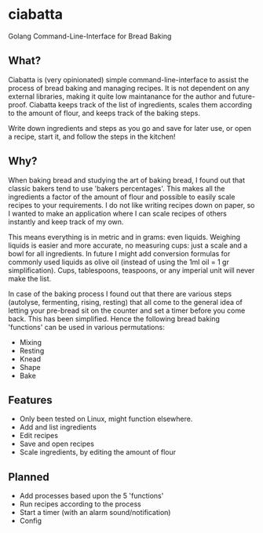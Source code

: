 # ciabatta
Golang Command-Line-Interface for Bread Baking


## What?
Ciabatta is (very opinionated) simple command-line-interface to assist the process of bread baking and managing recipes. It is not dependent on any external libraries, making it quite low maintanance for the author and future-proof. Ciabatta keeps track of the list of ingredients, scales them according to the amount of flour, and keeps track of the baking steps.

Write down ingredients and steps as you go and save for later use, or open a recipe, start it, and follow the steps in the kitchen!


## Why?
When baking bread and studying the art of baking bread, I found out that classic bakers tend to use 'bakers percentages'. This makes all the ingredients a factor of the amount of flour and possible to easily scale recipes to your requirements. I do not like writing recipes down on paper, so I wanted to make an application where I can scale recipes of others instantly and keep track of my own. 

This means everything is in metric and in grams: even liquids. Weighing liquids is easier and more accurate, no measuring cups: just a scale and a bowl for all ingredients. In future I might add conversion formulas for commonly used liquids as olive oil (instead of using the 1ml oil = 1 gr simplification). Cups, tablespoons, teaspoons, or any imperial unit will never make the list. 

In case of the baking process I found out that there are various steps (autolyse, fermenting, rising, resting) that all come to the general idea of letting your pre-bread sit on the counter and set a timer before you come back. This has been simplified. Hence the following bread baking 'functions' can be used in various permutations: 

* Mixing
* Resting
* Knead
* Shape
* Bake

## Features
* Only been tested on Linux, might function elsewhere.
* Add and list ingredients
* Edit recipes
* Save and open recipes
* Scale ingredients, by editing the amount of flour

## Planned
* Add processes based upon the 5 'functions'
* Run recipes according to the process
* Start a timer (with an alarm sound/notification)
* Config